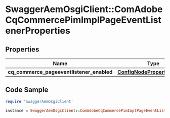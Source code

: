 # SwaggerAemOsgiClient::ComAdobeCqCommercePimImplPageEventListenerProperties

## Properties

Name | Type | Description | Notes
------------ | ------------- | ------------- | -------------
**cq_commerce_pageeventlistener_enabled** | [**ConfigNodePropertyBoolean**](ConfigNodePropertyBoolean.md) |  | [optional] 

## Code Sample

```ruby
require 'SwaggerAemOsgiClient'

instance = SwaggerAemOsgiClient::ComAdobeCqCommercePimImplPageEventListenerProperties.new(cq_commerce_pageeventlistener_enabled: null)
```


